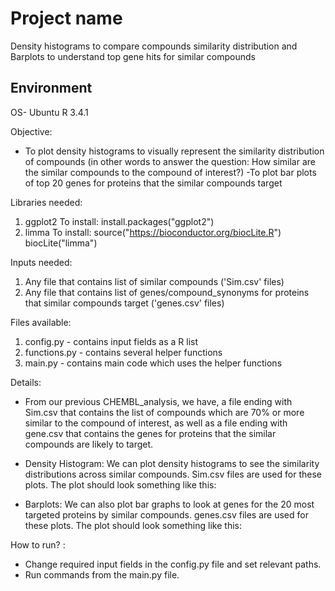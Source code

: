 <h1>Project name</h1> 

Density histograms to compare compounds similarity distribution
and 
Barplots to understand top gene hits for similar compounds

<h2> Environment </h2> 

OS- Ubuntu
R 3.4.1

Objective: 
- To plot density histograms to visually represent the similarity distribution of compounds (in other words to answer the question: How similar are the similar compounds to the compound of interest?)
-To plot bar plots of top 20 genes for proteins that the similar compounds target

Libraries needed: 
1) ggplot2
To install: 
install.packages("ggplot2")
2) limma
To install: 
source("https://bioconductor.org/biocLite.R")
biocLite("limma")


Inputs needed:
1) Any file that contains list of similar compounds ('Sim.csv' files)
2) Any file that contains list of genes/compound_synonyms for proteins that similar compounds target ('genes.csv' files)


Files available:
1) config.py - contains input fields as a R list
2) functions.py - contains several helper functions
3) main.py - contains main code which uses the helper functions


Details:
- From our previous CHEMBL_analysis, we have, a file ending with Sim.csv that contains the list of compounds which are 70% or more similar to the compound of interest, as well as a file ending with gene.csv that contains the genes for proteins that the similar compounds are likely to target.
- Density Histogram:
We can plot density histograms to see the similarity distributions across similar compounds. Sim.csv files are used for these plots.
The plot should look something like this:


- Barplots:
We can also plot bar graphs to look at genes for the 20 most targeted proteins by similar compounds. genes.csv files are used for these plots.
The plot should look something like this:






How to run? :
- Change required input fields in the config.py file and set relevant paths.
- Run commands from the main.py file.